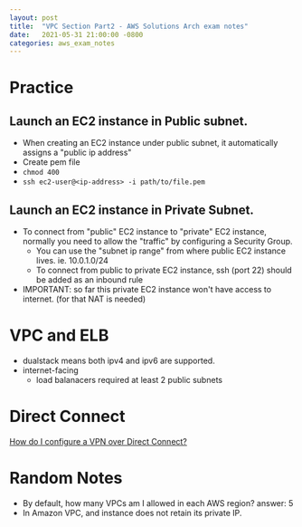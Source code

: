 ```yaml
---
layout: post
title:  "VPC Section Part2 - AWS Solutions Arch exam notes"
date:   2021-05-31 21:00:00 -0800
categories: aws_exam_notes
---
```


# Practice
## Launch an EC2 instance in Public subnet.
- When creating an EC2 instance under public subnet, it automatically assigns a "public ip address"
- Create pem file
- `chmod 400`
- `ssh ec2-user@<ip-address> -i path/to/file.pem`

## Launch an EC2 instance in Private Subnet.
- To connect from "public" EC2 instance to "private" EC2 instance, normally you need to allow the "traffic" by configuring a Security Group.
  - You can use the "subnet ip range" from where public EC2 instance lives. ie. 10.0.1.0/24
  - To connect from public to private EC2 instance, ssh (port 22) should be added as an inbound rule
- IMPORTANT: so far this private EC2 instance won't have access to internet. (for that NAT is needed)

# VPC and ELB

- dualstack means both ipv4 and ipv6 are supported.
- internet-facing
  - load balanacers required at least 2 public subnets

# Direct Connect
[How do I configure a VPN over Direct Connect?](https://www.youtube.com/watch?v=dhpTTT6V1So)

# Random Notes
- By default, how many VPCs am I allowed in each AWS region? answer: 5
- In Amazon VPC, and instance does not retain its private IP.

